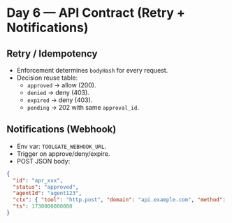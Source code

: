 # Day 6 — API Contract (Retry + Notifications)

## Retry / Idempotency
- Enforcement determines `bodyHash` for every request.
- Decision reuse table:
  - `approved` → allow (200).
  - `denied` → deny (403).
  - `expired` → deny (403).
  - `pending` → 202 with same `approval_id`.

## Notifications (Webhook)
- Env var: `TOOLGATE_WEBHOOK_URL`.
- Trigger on approve/deny/expire.
- POST JSON body:
```json
{
  "id": "apr_xxx",
  "status": "approved",
  "agentId": "agent123",
  "ctx": { "tool": "http.post", "domain": "api.example.com", "method": "POST", "path": "/v1/tools/http.post", "bodyHash": "..." },
  "ts": 1730000000000
}
